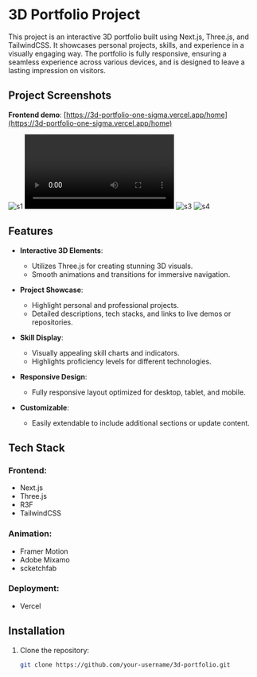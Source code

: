# 3D Portfolio Project

This project is an interactive 3D portfolio built using Next.js, Three.js, and TailwindCSS. It showcases personal projects, skills, and experience in a visually engaging way. The portfolio is fully responsive, ensuring a seamless experience across various devices, and is designed to leave a lasting impression on visitors.

## Project Screenshots 
**Frontend demo**: [https://3d-portfolio-one-sigma.vercel.app/home](https://3d-portfolio-one-sigma.vercel.app/home)

![s1](/readme-assets/hero.png)
![s2](/readme-assets/experience.mp4)
![s3](/readme-assets/about.png)
![s4](/readme-assets/project.png)

## Features

- **Interactive 3D Elements**:
  - Utilizes Three.js for creating stunning 3D visuals.
  - Smooth animations and transitions for immersive navigation.

- **Project Showcase**:
  - Highlight personal and professional projects.
  - Detailed descriptions, tech stacks, and links to live demos or repositories.

- **Skill Display**:
  - Visually appealing skill charts and indicators.
  - Highlights proficiency levels for different technologies.

- **Responsive Design**:
  - Fully responsive layout optimized for desktop, tablet, and mobile.

- **Customizable**:
  - Easily extendable to include additional sections or update content.

## Tech Stack

### Frontend:
- Next.js
- Three.js
- R3F
- TailwindCSS

### Animation:
- Framer Motion
- Adobe Mixamo
- scketchfab

### Deployment:
- Vercel

## Installation

1. Clone the repository:
   ```bash
   git clone https://github.com/your-username/3d-portfolio.git
